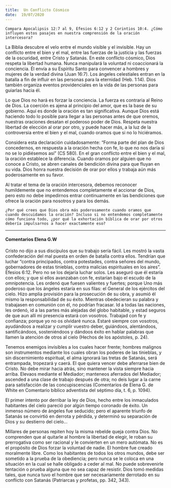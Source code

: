 ```yaml
---
title:  Un Conflicto Cósmico
date:  19/07/2020
---
```


`Compara Apocalipsis 12:7 al 9, Efesios 6:12 y 2 Corintios 10:4. ¿Cómo influyen estos pasajes en nuestra comprensión de la oración intercesora?`

La Biblia descubre el velo entre el mundo visible y el invisible. Hay un conflicto entre el bien y el mal, entre las fuerzas de la justicia y las fuerzas de la oscuridad, entre Cristo y Satanás. En este conflicto cósmico, Dios respeta la libertad humana. Nunca manipulará la voluntad ni coaccionará la conciencia. Él envía a su Espíritu Santo para convencer a hombres y mujeres de la verdad divina (Juan 16:7). Los ángeles celestiales entran en la batalla a fin de influir en las personas para la eternidad (Heb. 1:14). Dios también organiza eventos providenciales en la vida de las personas para guiarlas hacia él.

Lo que Dios no hará es forzar la conciencia. La fuerza es contraria al Reino de Dios. La coerción es ajena al principio del amor, que es la base de su gobierno. Aquí es donde la oración es tan significativa. Aunque Dios está haciendo todo lo posible para llegar a las personas antes de que oremos, nuestras oraciones desatan el poderoso poder de Dios. Respeta nuestra libertad de elección al orar por otro, y puede hacer más, a la luz de la controversia entre el bien y el mal, cuando oramos que si no lo hiciéramos.

Considera esta declaración cuidadosamente: “Forma parte del plan de Dios concedernos, en respuesta a la oración hecha con fe, lo que no nos daría si no se lo pidiésemos así” (CS 580). En el gran conflicto entre el bien y el mal, la oración establece la diferencia. Cuando oramos por alguien que no conoce a Cristo, se abren canales de bendición divina para que fluyan en su vida. Dios honra nuestra decisión de orar por ellos y trabaja aún más poderosamente en su favor.

Al tratar el tema de la oración intercesora, debemos reconocer humildemente que no entendemos completamente el accionar de Dios, pero esto no debe impedirnos entrar continuamente en las bendiciones que ofrece la oración para nosotros y para los demás.

`¿Por qué crees que Dios obra más poderosamente cuando oramos que cuando descuidamos la oración? Incluso si no entendemos completamente cómo funciona todo, ¿por qué la exhortación bíblica de orar por otros debería impulsarnos a hacer exactamente eso?`

---

#### Comentarios Elena G.W

Cristo no dijo a sus discípulos que su trabajo sería fácil. Les mostró la vasta confederación del mal puesta en orden de batalla contra ellos. Tendrían que luchar “contra principados, contra potestades, contra señores del mundo, gobernadores de estas tinieblas, contra malicias espirituales en los aires”. Efesios 6:12. Pero no se los dejaría luchar solos. Les aseguró que él estaría con ellos; y que si ellos avanzaban con fe, estarían bajo el escudo de la omnipotencia. Les ordenó que fuesen valientes y fuertes; porque Uno más poderoso que los ángeles estaría en sus filas: el General de los ejércitos del cielo. Hizo amplia provisión para la prosecución de su obra, y asumió él mismo la responsabilidad de su éxito. Mientras obedecieran su palabra y trabajasen en comunión con él, no podrían fracasar. Id a todas las naciones, les ordenó, id a las partes más alejadas del globo habitable, y estad seguros de que aun allí mi presencia estará con vosotros. Trabajad con fe y confianza; porque yo no os olvidaré nunca. Estaré siempre con vosotros, ayudándoos a realizar y cumplir vuestro deber, guiándoos, alentándoos, santificándoos, sosteniéndoos y dándoos éxito en hablar palabras que llamen la atención de otros al cielo (Hechos de los apóstoles, p. 24).

Tenemos enemigos invisibles a los cuales hacer frente; hombres malignos son instrumentos mediante los cuales obran los poderes de las tinieblas, y sin discernimiento espiritual, el alma ignorará las tretas de Satanás, será entrampada, tropezará y caerá. El que quiera vencer debe aferrarse bien de Cristo. No debe mirar hacia atrás, sino mantener la vista siempre hacia arriba. Elevaos mediante el Mediador; manteneos aferrados del Mediador; ascended a una clase de trabajo después de otra; no deis lugar a la carne para satisfacción de las concupiscencias (Comentarios de Elena G. de White en Comentario bíblico adventista del séptimo día, t. 6, p. 1094).

El primer intento por derribar la ley de Dios, hecho entre los inmaculados habitantes del cielo pareció por algún tiempo coronado de éxito. Un inmenso número de ángeles fue seducido; pero el aparente triunfo de Satanás se convirtió en derrota y pérdida, y determinó su separación de Dios y su destierro del cielo…

Millares de personas repiten hoy la misma rebelde queja contra Dios. No comprenden que al quitarle al hombre la libertad de elegir, le roban su prerrogativa como ser racional y le convierten en un mero autómata. No es el propósito de Dios forzar la voluntad de nadie. El hombre fue creado moralmente libre. Como los habitantes de todos los otros mundos, debe ser sometido a la prueba de la obediencia; pero nunca se le coloca en una situación en la cual se halle obligado a ceder al mal. No puede sobrevenirle tentación o prueba alguna que no sea capaz de resistir. Dios tomó medidas tales, que nunca tuvo el hombre que ser necesariamente derrotado en su conflicto con Satanás (Patriarcas y profetas, pp. 342, 343).